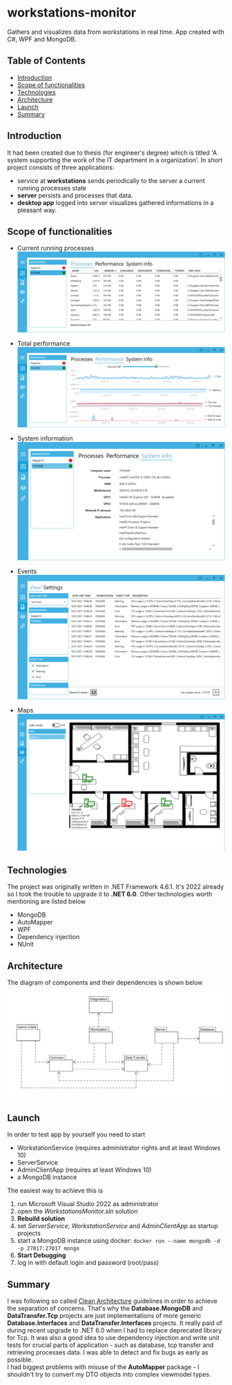 # workstations-monitor
Gathers and visualizes data from workstations in real time. App created with C#, WPF and MongoDB.

## Table of Contents
- [Introduction](#introduction)
- [Scope of functionalities](#scope-of-functionalities)
- [Technologies](#technologies)
- [Architecture](#architecture)
- [Launch](#launch)
- [Summary](#summary)

## Introduction
It had been created due to thesis (for engineer's degree) which is titled 'A system supporting the work of the IT department in a organization'. In short project consists of three applications:
- service at **workstations** sends periodically to the server a current running processes state
- **server** persists and processes that data.
- **desktop app** logged into server visualizes gathered informations in a pleasant way. 

## Scope of functionalities
- Current running processes
![Current running processes state](Docs/interface_processes.png)

- Total performance
![Total performance](Docs/interface_performance.png)

- System information
![System information](Docs/interface_systeminfo.png)

- Events
![Events](Docs/interface_events.png)

- Maps
![Maps](Docs/interface_maps.png)

## Technologies
The project was originally written in .NET Framework 4.6.1. It's 2022 already so I took the trouble to upgrade it to **.NET 6.0**. Other technologies worth mentioning are listed below
- MongoDB
- AutoMapper
- WPF
- Dependency injection
- NUnit

## Architecture
The diagram of components and their dependencies is shown below

![Diagram of components](Docs/architecture.png)

## Launch
In order to test app by yourself you need to start
- WorkstationService (requires administrator rights and at least Windows 10)
- ServerService
- AdminClientApp (requires at least Windows 10)
- a MongoDB instance

The easiest way to achieve this is
1. run Microsoft Visual Studio 2022 as administrator
2. open the *WorkstationsMonitor.sln* solution
3. **Rebuild solution**
4. set *ServerService*, *WorkstationService* and *AdminClientApp* as startup projects
5. start a MongoDB instance using docker: `docker run --name mongodb -d -p 27017:27017 mongo`
6. **Start Debugging**
7. log in with default login and password (root/pass)

## Summary
I was following so called [Clean Architecture](https://blog.cleancoder.com/uncle-bob/2012/08/13/the-clean-architecture.html) guidelines in order to achieve the separation of concerns. That's why the **Database.MongoDB** and **DataTransfer.Tcp** projects are just implementations of more generic  **Database.Interfaces** and **DataTransfer.Interfaces** projects. It really paid of during recent upgrade to .NET 6.0 when I had to replace deprecated library for Tcp. It was also a good idea to use dependency injection and write unit tests for crucial parts of application - such as database, tcp transfer and retrieving processes data. I was able to detect and fix bugs as early as possible.\
I had biggest problems with misuse of the **AutoMapper** package - I shouldn't try to convert my DTO objects into complex viewmodel types.
